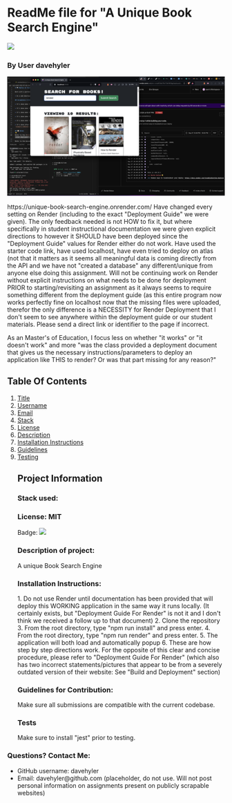 

<h1 id="title">ReadMe file for "A Unique Book Search Engine"</h1><img src = "https://badgen.net/badge/license/MIT">
<h3>By User davehyler</h3>
<!-- Optional Screenshot will show if user places one within the same directory as this readme. -->
<p><img src = "https://raw.githubusercontent.com/davehyler/A-Unique-Book-Search-Engine/refs/heads/main/screenshot.png"></p> 
<p>
https://unique-book-search-engine.onrender.com/
Have changed every setting on Render (including to the exact "Deployment Guide" we were given). The only feedback needed is not HOW to fix it, but where specifically in student instructional documentation we were given explicit directions to however it SHOULD have been deployed since the "Deployment Guide" values for Render either do not work. Have used the starter code link, have used localhost, have even tried to deploy on atlas (not that it matters as it seems all meaningful data is coming directly from the API and we have not "created a database" any different/unique from anyone else doing this assignment. Will not be continuing work on Render without explicit instructions on what needs to be done for deployment PRIOR to starting/revisiting an assignment as it always seems to require something different from the deployment guide (as this entire program now works perfectly fine on localhost now that the missing files were uploaded, therefor the only difference is a NECESSITY for Render Deployment that I don't seem to see anywhere within the deployment guide or our student materials. Please send a direct link or identifier to the page if incorrect.
  
As an Master's of Education, I focus less on whether "it works" or "it doesn't work" and more "was the class provided a deployment document that gives us the necessary instructions/parameters to deploy an application like THIS to render? Or was that part missing for any reason?"
<nav>
<h2>Table Of Contents</h2>
<ol>
<li><a href="#title">Title</a></li>
<li><a href="#username">Username</a></li>
<li><a href="#email">Email</a></li>
<li><a href="#stack">Stack</a></li>
<li><a href="#license">License</a></li>
<li><a href="#description">Description</a></li>
<li><a href="#instructions">Installation Instructions</a></li>
<li><a href="#guidelines">Guidelines</a></li>
<li><a href="#testing">Testing</a></li>
</ol>
</nav>
<ul class="list-group">
<h2>Project Information</h2>
<h3 id="stack">Stack used:</h3>
<p></p>
<h3 id="license">License: MIT</h3>
<p>Badge: <img src = "https://badgen.net/badge/license/MIT"></p>
<h3 id="description">Description of project:</h3>
<p>A unique Book Search Engine</p>
<h3 id="instructions">Installation Instructions:</h3>
1. Do not use Render until documentation has been provided that will deploy this WORKING application in the same way it runs locally. (It certainly exists, but "Deployment Guide For Render" is not it and I don't think we received a follow up to that document)
2. Clone the repository
3. From the root directory, type "npm run install" and press enter.
4. From the root directory, type "npm run render" and press enter.
5. The application will both load and automatically popup
6. These are how step by step directions work. For the opposite of this clear and concise procedure, please refer to "Deployment Guide For Render" (which also has two incorrect statements/pictures that appear to be from a severely outdated version of their website: See "Build and Deployment" section)
<h3 id="guidelines">Guidelines for Contribution:</h3>
<p>Make sure all submissions are compatible with the current codebase.</p>
<h3 id="testing">Tests</h3>
<p>Make sure to install "jest" prior to testing.</p>
</ul>
<h3>Questions? Contact Me:</h3>
<ul class="list-group">
<li class="list-group-item">GitHub username: davehyler</li>
<li class="list-group-item">Email:  davehyler@github.com (placeholder, do not use. Will not post personal information on assignments present on publicly scrapable websites)</li>
</ul>
